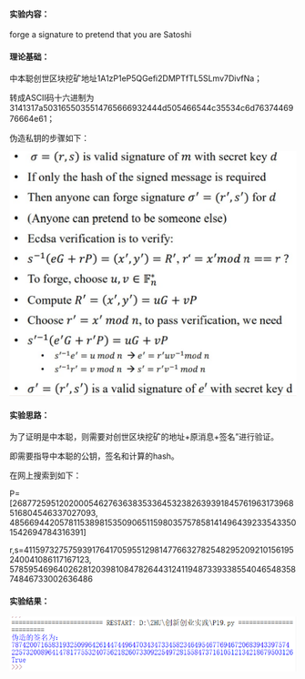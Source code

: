 #### 实验内容：
forge a signature to pretend that you are Satoshi
#### 理论基础：
中本聪创世区块挖矿地址1A1zP1eP5QGefi2DMPTfTL5SLmv7DivfNa；

转成ASCII码十六进制为3141317a5031655035514765666932444d505466544c35534c6d7637446976664e61；

伪造私钥的步骤如下：

![img](https://github.com/Azzzting/homework-group-48/blob/main/Project19/img/2.png)
#### 实验思路：
为了证明是中本聪，则需要对创世区块挖矿的地址+原消息+签名”进行验证。

即需要指导中本聪的公钥，签名和计算的hash。

在网上搜索到如下：

P=[26877259512020005462763638353364532382639391845761963173968516804546337027093, 48566944205781153898153509065115980357578581414964392335433501542694784316391] 

r,s=41159732757593917641705955129814776632782548295209210156195240041086117167123, 57859546964026281203981084782644312411948733933855404654835874846733002636486
#### 实验结果：
![img](https://github.com/Azzzting/homework-group-48/blob/main/Project19/img/1.png)
